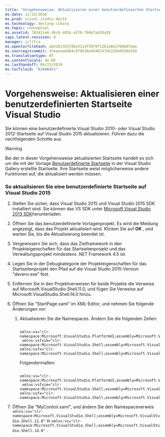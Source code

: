 ```yaml
---
title: 'Vorgehensweise: Aktualisieren einer benutzerdefinierten Startseite | Microsoft-Dokumentation'
ms.date: 11/15/2016
ms.prod: visual-studio-dev14
ms.technology: devlang-csharp
ms.topic: conceptual
ms.assetid: 78342ce6-36c8-485b-a5f6-760e7a420a26
caps.latest.revision: 8
manager: jillfra
ms.openlocfilehash: abe1013d37db43114f3970f12b1a0d1f08b07a4e
ms.sourcegitcommit: 47eeeeadd84c879636e9d48747b615de69384356
ms.translationtype: HT
ms.contentlocale: de-DE
ms.lasthandoff: 04/23/2019
ms.locfileid: "63446451"
---
```

# <a name="how-to-upgrade-a-visual-studio-custom-start-page"></a>Vorgehensweise: Aktualisieren einer benutzerdefinierten Startseite Visual Studio
Sie können eine benutzerdefinierte Visual Studio 2010- oder Visual Studio 2012-Startseite auf Visual Studio 2015 aktualisieren. Führen dazu die nachfolgenden Schritte aus.

> [!WARNING]
> Bei der in dieser Vorgehensweise aktualisierten Startseite handelt es sich um die mit der Vorlage [Benutzerdefinierte Startseite](http://visualstudiogallery.msdn.microsoft.com/f655a5dc-1a2d-4eca-b774-76c352c03b87) in der Visual Studio Gallery erstellte Startseite. Ihre Startseite weist möglicherweise andere Funktionen auf, die aktualisiert werden müssen.

### <a name="to-upgrade-a-custom-start-page-to-visual-studio-2015"></a>So aktualisieren Sie eine benutzerdefinierte Startseite auf Visual Studio 2015

1. Stellen Sie sicher, dass Visual Studio 2015 und Visual Studio 2015 SDK installiert sind. Sie können das VS SDK unter [Microsoft Visual Studio 2013 SDK](https://my.visualstudio.com/Downloads?pid=1436)herunterladen.

2. Öffnen Sie das benutzerdefinierte Vorlagenprojekt. Es wird die Meldung angezeigt, dass das Projekt aktualisiert wird. Klicken Sie auf **OK** , und warten Sie, bis die Aktualisierung beendet ist.

3. Vergewissern Sie sich, dass das Zielframework in den Projekteigenschaften für das Startseitenprojekt und das Verwaltungsprojekt mindestens .NET Framework 4.5 ist.

4. Legen Sie in der Debugkategorie der Projekteigenschaften für das Startseitenprojekt den Pfad auf die Visual Studio 2015-Version "devenv.exe" fest.

5. Entfernen Sie in den Projektverweisen für beide Projekte die Verweise auf Microsoft.VisualStudio.Shell.11.0, und fügen Sie Verweise auf Microsoft.VisualStudio.Shell.14.0 hinzu.

6. Öffnen Sie "StartPage.xaml" im XML-Editor, und nehmen Sie folgende Änderungen vor:

    1. Aktualisieren Sie die Namespaces. Ändern Sie die folgenden Zeilen:

        ```

        xmlns:vs="clr-namespace:Microsoft.VisualStudio.PlatformUI;assembly=Microsoft.VisualStudio.Shell.11.0"
         xmlns:vsfxim="clr-namespace:Microsoft.VisualStudio.Shell;assembly=Microsoft.VisualStudio.Shell.Immutable.11.0"
        xmlns:vsfx="clr-namespace:Microsoft.VisualStudio.Shell;assembly=Microsoft.VisualStudio.Shell.11.0"
        ```

         Folgendermaßen:

        ```

        xmlns:vs="clr-namespace:Microsoft.VisualStudio.PlatformUI;assembly=Microsoft.VisualStudio.Shell.142.0"
         xmlns:vsfxim="clr-namespace:Microsoft.VisualStudio.Shell;assembly=Microsoft.VisualStudio.Shell.Immutable.14.0"
        xmlns:vsfx="clr-namespace:Microsoft.VisualStudio.Shell;assembly=Microsoft.VisualStudio.Shell.14.0"
        ```

7. Öffnen Sie "MyControl.xaml", und ändern Sie den Namespaceverweis `xmlns:vs="clr-namespace:Microsoft.VisualStudio.Shell;assembly=Microsoft.VisualStudio.Shell.11.0"` in `xmlns:vs="clr-namespace:Microsoft.VisualStudio.Shell;assembly=Microsoft.VisualStudio.Shell.14.0"` .